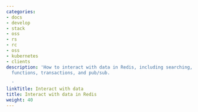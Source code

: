 ```yaml
---
categories:
- docs
- develop
- stack
- oss
- rs
- rc
- oss
- kubernetes
- clients
description: 'How to interact with data in Redis, including searching, querying, triggered
  functions, transactions, and pub/sub.

  '
linkTitle: Interact with data
title: Interact with data in Redis
weight: 40
---
```


